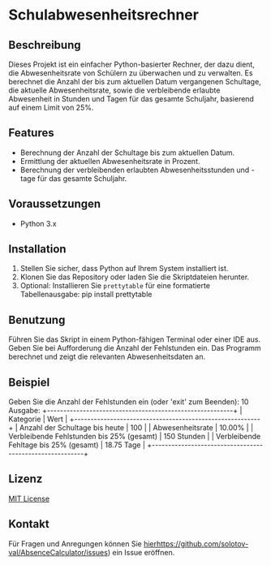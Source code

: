 # Schulabwesenheitsrechner

## Beschreibung
Dieses Projekt ist ein einfacher Python-basierter Rechner, der dazu dient, die Abwesenheitsrate von Schülern zu überwachen und zu verwalten. Es berechnet die Anzahl der bis zum aktuellen Datum vergangenen Schultage, die aktuelle Abwesenheitsrate, sowie die verbleibende erlaubte Abwesenheit in Stunden und Tagen für das gesamte Schuljahr, basierend auf einem Limit von 25%.

## Features
- Berechnung der Anzahl der Schultage bis zum aktuellen Datum.
- Ermittlung der aktuellen Abwesenheitsrate in Prozent.
- Berechnung der verbleibenden erlaubten Abwesenheitsstunden und -tage für das gesamte Schuljahr.

## Voraussetzungen
- Python 3.x

## Installation
1. Stellen Sie sicher, dass Python auf Ihrem System installiert ist.
2. Klonen Sie das Repository oder laden Sie die Skriptdateien herunter.
3. Optional: Installieren Sie `prettytable` für eine formatierte Tabellenausgabe: pip install prettytable


## Benutzung
Führen Sie das Skript in einem Python-fähigen Terminal oder einer IDE aus. Geben Sie bei Aufforderung die Anzahl der Fehlstunden ein. Das Programm berechnet und zeigt die relevanten Abwesenheitsdaten an.

## Beispiel
Geben Sie die Anzahl der Fehlstunden ein (oder 'exit' zum Beenden): 10
Ausgabe:
+---------------------------------------------------------+
| Kategorie                                 | Wert        |
+---------------------------------------------------------+
| Anzahl der Schultage bis heute            | 100         |
| Abwesenheitsrate                          | 10.00%      |
| Verbleibende Fehlstunden bis 25% (gesamt) | 150 Stunden |
| Verbleibende Fehltage bis 25% (gesamt)    | 18.75 Tage  |
+---------------------------------------------------------+


## Lizenz
[MIT License](LICENSE)

## Kontakt
Für Fragen und Anregungen können Sie [hier](https://github.com/solotov-val/AbsenceCalculator/issues)https://github.com/solotov-val/AbsenceCalculator/issues) ein Issue eröffnen.
